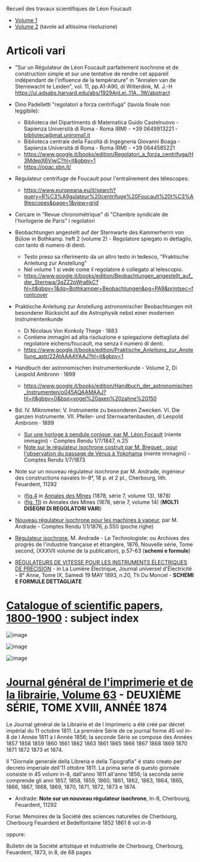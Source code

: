 
Recueil des travaux scientifiques de Léon Foucault

- [Volume 1](https://gallica.bnf.fr/ark:/12148/bpt6k9616872n/f11.planchecontact.r=Recueil%20des%20travaux%20scientifiques%20de%20L%C3%A9on%20Foucault)
- [Volume 2](https://gallica.bnf.fr/ark:/12148/bpt6k9614580j/f9.planchecontact.r=Recueil%20des%20travaux%20scientifiques%20de%20L%C3%A9on%20Foucault) (tavole ad altissima risoluzione)

# Articoli vari

- "Sur un Régulateur de Léon Foucault parfaitement isochrone et de construction simple et sur une tentative de rendre cet appareil indépendant de l'influence de la température" 
in "Annalen van de Sterrewacht te Leiden", vol. 11, pp.A1-A90, di Wilterdink, M. J.-H
https://ui.adsabs.harvard.edu/abs/1929AnLei..11A...1W/abstract

- Dino Padelletti "regolatori a forza centrifuga" (tavola finale non leggibile): 
    - Biblioteca del Dipartimento di Matematica Guido Castelnuovo - Sapienza Università di Roma - Roma (RM) - +39 0649913221 - biblioteca@mat.uniroma1.it
    - Biblioteca centrale della Facoltà di Ingegneria Giovanni Boaga - Sapienza Università di Roma - Roma (RM) - +39 0644585221
    - https://www.google.it/books/edition/Regolatori_a_forza_centrifuga/H3MdepX6VjwC?hl=it&gbpv=1
    - https://opac.sbn.it/

- Régulateur centrifuge de Foucault pour l'entraînement des télescopes:
    - https://www.europeana.eu/it/search?query=R%C3%A9gulateur%20centrifuge%20Foucault%20t%C3%A9lescopes&page=1&view=grid

- Cercare in "Revue chronométrique" di "Chambre syndicale de l'horlogerie de Paris" i regolatori

- Beobachtungen angestellt auf der Sternwarte des Kammerherrn von Bülow in Bothkamp. heft 2 (volume 2) - Regolatore spiegato in dettaglio, con tanto di numero di denti.
    - Testo preso sa riferimento da un altro testo in tedesco, "Praktische Anleitung zur Anstellung"
    - Nel volume 1 si vede come il regolatore è collegato al telescopio.
    - https://www.google.it/books/edition/Beobachtungen_angestellt_auf_der_Sternwa/3qZZ2pWra6kC?hl=it&gbpv=1&dq=Bothkamper+Beobachtungen&pg=PA9&printsec=frontcover

- Praktische Anleitung zur Anstellung astronomischer Beobachtungen mit besonderer Rücksicht auf die Astrophysik nebst einer modernen Instrumentenkunde
    - Di Nicolaus Von Konkoly Thege · 1883   
    - Contiene immagini ad alta risoluzione e spiegazione dettagliata del regolatore eichens/foucault, ma senza il numero di denti.
    - https://www.google.it/books/edition/Praktische_Anleitung_zur_Anstellung_astr/22AtAAAAYAAJ?hl=it&gbpv=1

- Handbuch der astronomischen Instrumentenkunde - Volume 2, Di Leopold Ambronn · 1899
    - https://www.google.it/books/edition/Handbuch_der_astronomischen_Instrumenten/o045AQAAMAAJ?hl=it&gbpv=0&bsq=vogel%20axen%20zahne%20150

- Bd. IV. Mikrometer. V. Instrumente zu besonderen Zwecken. VI. Die ganzen Instrumente. VII. Pfeiler- und Sternwartenbauten, di Leopold Ambronn · 1899
    - [Sur une horloge à pendule conique, par M. Léon Focault](https://gallica.bnf.fr/ark:/12148/bpt6k2982c/f158.item) (niente immagini) - Comptes Rendu 1/7/1847, n.25
    - [Note sur le régulateur isochrone costruit par M. Breguet , pour l'observation du passage de Vénus à Yokohama](https://gallica.bnf.fr/ark:/12148/bpt6k3034n/f80.item) (niente immagini) - Comptes Rendu 1/7/1873

- Note sur un nouveau régulateur isochrone par M. Andrade, ingénieur des constructions navales In-8°, 18 p. et 2 pl.,  Cherbourg, lith. Feuardent, 11292
    - ([fig.4](https://patrimoine.minesparis.psl.eu/items/viewer/202#page/Image+318/mode/1up) in [Annales des Mines](https://patrimoine.minesparis.psl.eu/items/viewer/202#page/Image+168/mode/2up) (1878, série 7, volume 13), 1878)
    - ([fig. 11](https://patrimoine.minesparis.psl.eu/document/Annales_Mines_1878_S07_14#?c=0&m=0&s=0&cv=330&z=-568.3903%2C0%2C4739.7806%2C2307)) in Annales des Mines (1878, série 7, volume 14) (**MOLTI DISEGNI DI REGOLATORI VARI**)

- [Nouveau régulateur isochrone pour les machines à vapeur](https://books.google.it/books?id=ZoVpAAAAcAAJ&pg=PA1546),  par M. Andrade - Comptes Rendu 1/1/1876, p.550 (poche righe)
- [Régulateur isochrone](https://cnum.cnam.fr/pgi/fpage.php?P931.37/62/100/418/15/416), M. Andrade -  Le Technologiste: ou Archives des progrès de l'industrie française et étrangère, 1876, Nouvelle série, Tome second, (XXXVII volume de la publication), p.57-63 (**schemi e formule**)
- [RÉGULATEURS DE VITESSE POUR LES INSTRUMENTS ÉLECTRIQUES DE PRÉCISION](https://cnum.cnam.fr/pgi/fpage.php?P84.9/69/100/560/0/0) - in La Lumière Électrique, Journal universel d'Électricité - 8° Anne, Tome IX, Samedi 19 MAY 1893, n.20, Th Du Moncel  - **SCHEMI E FORMULE DETTAGLIATE**


# [Catalogue of scientific papers, 1800-1900](https://www.biodiversitylibrary.org/item/65248#page/215/mode/1up) : subject index

![image](https://github.com/jumpjack/heliostat/assets/1620953/2b5ae234-95f9-4b3a-b974-0561a8c6c17b)

![image](https://github.com/jumpjack/heliostat/assets/1620953/4f656d9f-539c-4c65-a640-b76a546cd833)

![image](https://github.com/jumpjack/heliostat/assets/1620953/d1a9f769-8af0-49cd-bb98-38de8415c463)



# [Journal général de l'imprimerie et de la librairie, Volume 63](https://books.google.it/books?id=7oxHAAAAYAAJ&pg=PA691) - DEUXIÈME SÉRIE, TOME XVIII, ANNÉE 1874 
Le Journal général de la Librairie et de l Imprimeric a été créé par décret impérial du 11 octobre 1811. La première Série de ce journal forme 45 vol in-8 de l Année 1811 à l Année 1856; la seconde Série se compose des Années 1857 1858 1859 1860 1861 1862 1863 1861 1865 1866 1867 1868 1869 1870 1871 1872 1873 et 1874.

Il "Giornale generale della Libreria e della Tipografia" è stato creato per decreto imperiale dell'11 ottobre 1811. La prima serie di questo giornale consiste in 45 volumi in-8, dall'anno 1811 all'anno 1856; la seconda serie comprende gli anni 1857, 1858, 1859, 1860, 1861, 1862, 1863, 1864, 1865, 1866, 1867, 1868, 1869, 1870, 1871, 1872, 1873 e 1874.

- Andrade: **Note sur un nouveau régulateur isochrone**, In-8, Cherbourg, Feuardent, 11292

Forse: Memoires de la Société des sciences naturelles de Cherbourg, Cherbourg Feuardent et Bedelfontaine 1852 1861 8 vol in-8 

oppure:

Bulletin de la Société artistique et industrielle de Cherbourg, Cherbourg, Feuardent, 1873, in 8, de 68 pages 


